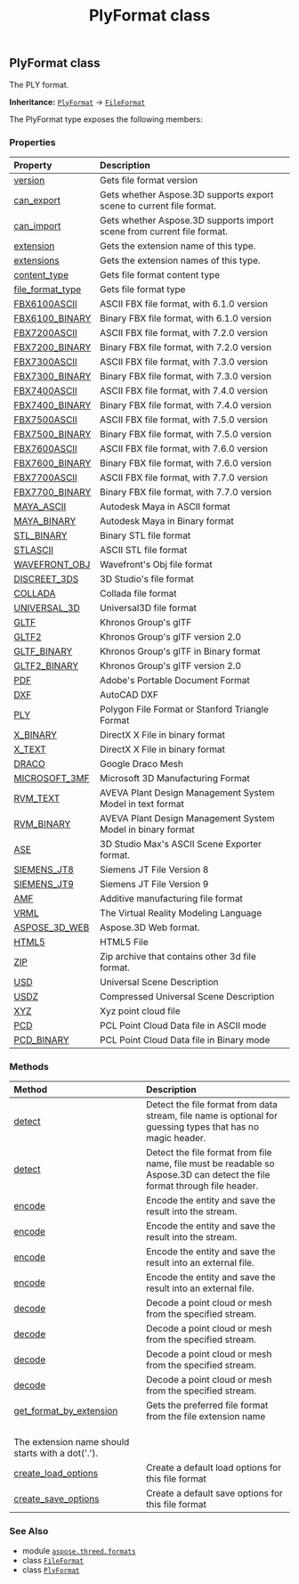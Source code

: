 ﻿---
title: PlyFormat class
second_title: Aspose.3D for Python via .NET API References
description: 
type: docs
weight: 200
url: /python-net/aspose.threed.formats/plyformat/
is_root: false
---

## PlyFormat class

The PLY format.



**Inheritance:** [`PlyFormat`](/3d/python-net/aspose.threed.formats/plyformat) → 
[`FileFormat`](/3d/python-net/aspose.threed/fileformat)



The PlyFormat type exposes the following members:

### Properties
| Property | Description |
| :- | :- |
| [version](/3d/python-net/aspose.threed.formats/plyformat/version) | Gets file format version |
| [can_export](/3d/python-net/aspose.threed.formats/plyformat/can_export) | Gets whether Aspose.3D supports export scene to current file format. |
| [can_import](/3d/python-net/aspose.threed.formats/plyformat/can_import) | Gets whether Aspose.3D supports import scene from current file format. |
| [extension](/3d/python-net/aspose.threed.formats/plyformat/extension) | Gets the extension name of this type. |
| [extensions](/3d/python-net/aspose.threed.formats/plyformat/extensions) | Gets the extension names of this type. |
| [content_type](/3d/python-net/aspose.threed.formats/plyformat/content_type) | Gets file format content type |
| [file_format_type](/3d/python-net/aspose.threed.formats/plyformat/file_format_type) | Gets file format type |
| [FBX6100ASCII](/3d/python-net/aspose.threed.formats/plyformat/fbx6100ascii) | ASCII FBX file format, with 6.1.0 version |
| [FBX6100_BINARY](/3d/python-net/aspose.threed.formats/plyformat/fbx6100_binary) | Binary FBX file format, with 6.1.0 version |
| [FBX7200ASCII](/3d/python-net/aspose.threed.formats/plyformat/fbx7200ascii) | ASCII FBX file format, with 7.2.0 version |
| [FBX7200_BINARY](/3d/python-net/aspose.threed.formats/plyformat/fbx7200_binary) | Binary FBX file format, with 7.2.0 version |
| [FBX7300ASCII](/3d/python-net/aspose.threed.formats/plyformat/fbx7300ascii) | ASCII FBX file format, with 7.3.0 version |
| [FBX7300_BINARY](/3d/python-net/aspose.threed.formats/plyformat/fbx7300_binary) | Binary FBX file format, with 7.3.0 version |
| [FBX7400ASCII](/3d/python-net/aspose.threed.formats/plyformat/fbx7400ascii) | ASCII FBX file format, with 7.4.0 version |
| [FBX7400_BINARY](/3d/python-net/aspose.threed.formats/plyformat/fbx7400_binary) | Binary FBX file format, with 7.4.0 version |
| [FBX7500ASCII](/3d/python-net/aspose.threed.formats/plyformat/fbx7500ascii) | ASCII FBX file format, with 7.5.0 version |
| [FBX7500_BINARY](/3d/python-net/aspose.threed.formats/plyformat/fbx7500_binary) | Binary FBX file format, with 7.5.0 version |
| [FBX7600ASCII](/3d/python-net/aspose.threed.formats/plyformat/fbx7600ascii) | ASCII FBX file format, with 7.6.0 version |
| [FBX7600_BINARY](/3d/python-net/aspose.threed.formats/plyformat/fbx7600_binary) | Binary FBX file format, with 7.6.0 version |
| [FBX7700ASCII](/3d/python-net/aspose.threed.formats/plyformat/fbx7700ascii) | ASCII FBX file format, with 7.7.0 version |
| [FBX7700_BINARY](/3d/python-net/aspose.threed.formats/plyformat/fbx7700_binary) | Binary FBX file format, with 7.7.0 version |
| [MAYA_ASCII](/3d/python-net/aspose.threed.formats/plyformat/maya_ascii) | Autodesk Maya in ASCII format |
| [MAYA_BINARY](/3d/python-net/aspose.threed.formats/plyformat/maya_binary) | Autodesk Maya in Binary format |
| [STL_BINARY](/3d/python-net/aspose.threed.formats/plyformat/stl_binary) | Binary STL file format |
| [STLASCII](/3d/python-net/aspose.threed.formats/plyformat/stlascii) | ASCII STL file format |
| [WAVEFRONT_OBJ](/3d/python-net/aspose.threed.formats/plyformat/wavefront_obj) | Wavefront's Obj file format |
| [DISCREET_3DS](/3d/python-net/aspose.threed.formats/plyformat/discreet_3ds) | 3D Studio's file format |
| [COLLADA](/3d/python-net/aspose.threed.formats/plyformat/collada) | Collada file format |
| [UNIVERSAL_3D](/3d/python-net/aspose.threed.formats/plyformat/universal_3d) | Universal3D file format |
| [GLTF](/3d/python-net/aspose.threed.formats/plyformat/gltf) | Khronos Group's glTF |
| [GLTF2](/3d/python-net/aspose.threed.formats/plyformat/gltf2) | Khronos Group's glTF version 2.0 |
| [GLTF_BINARY](/3d/python-net/aspose.threed.formats/plyformat/gltf_binary) | Khronos Group's glTF in Binary format |
| [GLTF2_BINARY](/3d/python-net/aspose.threed.formats/plyformat/gltf2_binary) | Khronos Group's glTF version 2.0 |
| [PDF](/3d/python-net/aspose.threed.formats/plyformat/pdf) | Adobe's Portable Document Format |
| [DXF](/3d/python-net/aspose.threed.formats/plyformat/dxf) | AutoCAD DXF |
| [PLY](/3d/python-net/aspose.threed.formats/plyformat/ply) | Polygon File Format or Stanford Triangle Format |
| [X_BINARY](/3d/python-net/aspose.threed.formats/plyformat/x_binary) | DirectX X File in binary format |
| [X_TEXT](/3d/python-net/aspose.threed.formats/plyformat/x_text) | DirectX X File in binary format |
| [DRACO](/3d/python-net/aspose.threed.formats/plyformat/draco) | Google Draco Mesh |
| [MICROSOFT_3MF](/3d/python-net/aspose.threed.formats/plyformat/microsoft_3mf) | Microsoft 3D Manufacturing Format |
| [RVM_TEXT](/3d/python-net/aspose.threed.formats/plyformat/rvm_text) | AVEVA Plant Design Management System Model in text format |
| [RVM_BINARY](/3d/python-net/aspose.threed.formats/plyformat/rvm_binary) | AVEVA Plant Design Management System Model in binary format |
| [ASE](/3d/python-net/aspose.threed.formats/plyformat/ase) | 3D Studio Max's ASCII Scene Exporter format. |
| [SIEMENS_JT8](/3d/python-net/aspose.threed.formats/plyformat/siemens_jt8) | Siemens JT File Version 8 |
| [SIEMENS_JT9](/3d/python-net/aspose.threed.formats/plyformat/siemens_jt9) | Siemens JT File Version 9 |
| [AMF](/3d/python-net/aspose.threed.formats/plyformat/amf) | Additive manufacturing file format |
| [VRML](/3d/python-net/aspose.threed.formats/plyformat/vrml) | The Virtual Reality Modeling Language |
| [ASPOSE_3D_WEB](/3d/python-net/aspose.threed.formats/plyformat/aspose_3d_web) | Aspose.3D Web format. |
| [HTML5](/3d/python-net/aspose.threed.formats/plyformat/html5) | HTML5 File |
| [ZIP](/3d/python-net/aspose.threed.formats/plyformat/zip) | Zip archive that contains other 3d file format. |
| [USD](/3d/python-net/aspose.threed.formats/plyformat/usd) | Universal Scene Description |
| [USDZ](/3d/python-net/aspose.threed.formats/plyformat/usdz) | Compressed Universal Scene Description |
| [XYZ](/3d/python-net/aspose.threed.formats/plyformat/xyz) | Xyz point cloud file |
| [PCD](/3d/python-net/aspose.threed.formats/plyformat/pcd) | PCL Point Cloud Data file in ASCII mode |
| [PCD_BINARY](/3d/python-net/aspose.threed.formats/plyformat/pcd_binary) | PCL Point Cloud Data file in Binary mode |


### Methods
| Method | Description |
| :- | :- |
| [detect](/3d/python-net/aspose.threed.formats/plyformat/detect/#io.RawIOBase-str) | Detect the file format from data stream, file name is optional for guessing types that has no magic header. |
| [detect](/3d/python-net/aspose.threed.formats/plyformat/detect/#str) | Detect the file format from file name, file must be readable so Aspose.3D can detect the file format through file header. |
| [encode](/3d/python-net/aspose.threed.formats/plyformat/encode/#aspose.threed.Entity-io.RawIOBase) | Encode the entity and save the result into the stream. |
| [encode](/3d/python-net/aspose.threed.formats/plyformat/encode/#aspose.threed.Entity-io.RawIOBase-aspose.threed.formats.PlySaveOptions) | Encode the entity and save the result into the stream. |
| [encode](/3d/python-net/aspose.threed.formats/plyformat/encode/#aspose.threed.Entity-str) | Encode the entity and save the result into an external file. |
| [encode](/3d/python-net/aspose.threed.formats/plyformat/encode/#aspose.threed.Entity-str-aspose.threed.formats.PlySaveOptions) | Encode the entity and save the result into an external file. |
| [decode](/3d/python-net/aspose.threed.formats/plyformat/decode/#str) | Decode a point cloud or mesh from the specified stream. |
| [decode](/3d/python-net/aspose.threed.formats/plyformat/decode/#str-aspose.threed.formats.PlyLoadOptions) | Decode a point cloud or mesh from the specified stream. |
| [decode](/3d/python-net/aspose.threed.formats/plyformat/decode/#io.RawIOBase) | Decode a point cloud or mesh from the specified stream. |
| [decode](/3d/python-net/aspose.threed.formats/plyformat/decode/#io.RawIOBase-aspose.threed.formats.PlyLoadOptions) | Decode a point cloud or mesh from the specified stream. |
| [get_format_by_extension](/3d/python-net/aspose.threed.formats/plyformat/get_format_by_extension/#str) | Gets the preferred file format from the file extension name<br/>The extension name should starts with a dot('.'). |
| [create_load_options](/3d/python-net/aspose.threed.formats/plyformat/create_load_options/#) | Create a default load options for this file format |
| [create_save_options](/3d/python-net/aspose.threed.formats/plyformat/create_save_options/#) | Create a default save options for this file format |



### See Also
* module [`aspose.threed.formats`](..)
* class [`FileFormat`](/3d/python-net/aspose.threed/fileformat)
* class [`PlyFormat`](/3d/python-net/aspose.threed.formats/plyformat)

